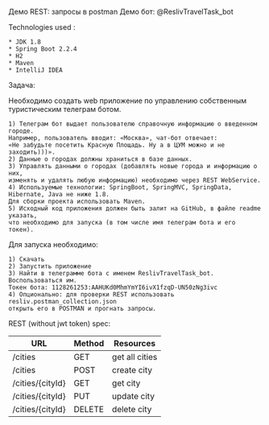 Демо REST: запросы в postman
Демо бот: @ReslivTravelTask_bot

Technologies used :

    * JDK 1.8
    * Spring Boot 2.2.4
    * H2
    * Maven
    * IntelliJ IDEA

Задача:

Необходимо создать web приложение по управлению собственным туристическим телеграм ботом.
    
    1) Телеграм бот выдает пользователю справочную информацию о введенном городе.
    Например, пользователь вводит: «Москва», чат-бот отвечает:
    «Не забудьте посетить Красную Площадь. Ну а в ЦУМ можно и не заходить)))».
    2) Данные о городах должны храниться в базе данных.
    3) Управлять данными о городах (добавлять новые города и информацию о них,
    изменять и удалять любую информацию) необходимо через REST WebService.
    4) Используемые технологии: SpringBoot, SpringMVC, SpringData, Hibernate, Java не ниже 1.8.
    Для сборки проекта использовать Maven.
    5) Исходный код приложения должен быть залит на GitHub, в файле readme указать,
    что необходимо для запуска (в том числе имя телеграм бота и его токен).

Для запуска необходимо:

    1) Скачать
    2) Запустить приложение
    3) Найти в телеграмме бота с именем ReslivTravelTask_bot.
    Воспользоваться им.
    Токен бота: 1128261253:AAHUKd0MhmYmYI6ivX1fzqD-UN50zNg3ivc
    4) Опционально: для проверки REST использовать resliv.postman_collection.json
    открыть его в POSTMAN и прогнать запросы.

REST (without jwt token) spec:

| URL                | Method    | Resources             |
| ---------          | -----     | --------              |
| /cities            | GET       | get all cities        |
| /cities            | POST      | create city           |
| /cities/{cityId}   | GET       | get city              |
| /cities/{cityId}   | PUT       | update city           |
| /cities/{cityId}   | DELETE    | delete city           |
